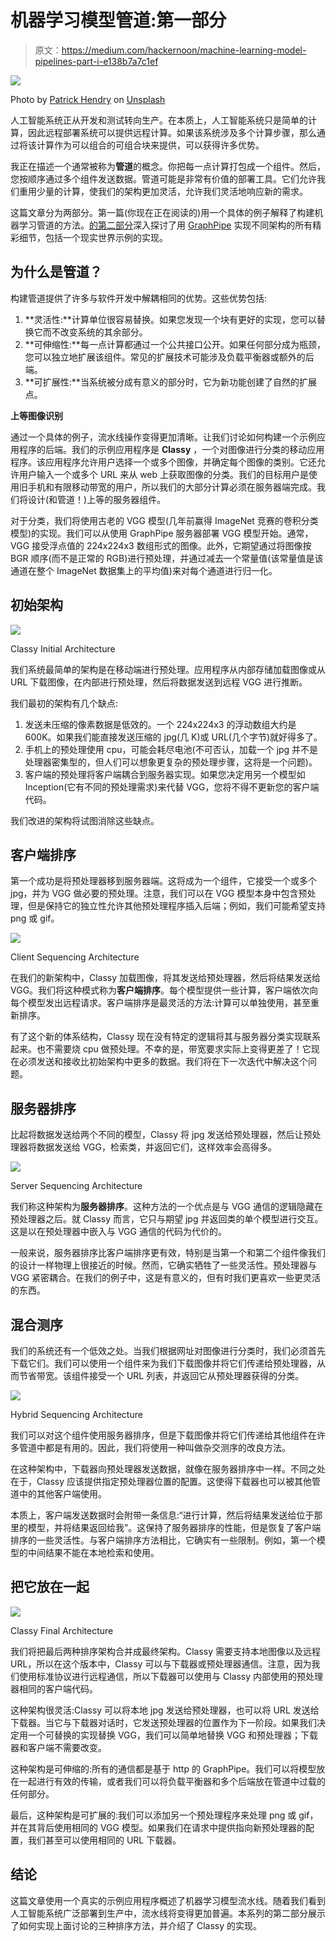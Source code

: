# 机器学习模型管道:第一部分

> 原文：<https://medium.com/hackernoon/machine-learning-model-pipelines-part-i-e138b7a7c1ef>

![](img/2732c9a78a1f7b75ab3530697c89602b.png)

Photo by [Patrick Hendry](https://unsplash.com/@worldsbetweenlines?utm_source=medium&utm_medium=referral) on [Unsplash](https://unsplash.com?utm_source=medium&utm_medium=referral)

人工智能系统正从开发和测试转向生产。在本质上，人工智能系统只是简单的计算，因此远程部署系统可以提供远程计算。如果该系统涉及多个计算步骤，那么通过将该计算作为可以组合的可组合块来提供，可以获得许多优势。

我正在描述一个通常被称为**管道**的概念。你把每一点计算打包成一个组件。然后，您按顺序通过多个组件发送数据。管道可能是非常有价值的部署工具。它们允许我们重用少量的计算，使我们的架构更加灵活，允许我们灵活地响应新的需求。

这篇文章分为两部分。第一篇(你现在正在阅读的)用一个具体的例子解释了构建机器学习管道的方法。[的第二部分](/@vishvananda/machine-learning-model-pipelines-part-ii-23ebd1e6b714)深入探讨了用 [GraphPipe](https://oracle.github.io/graphpipe) 实现不同架构的所有精彩细节，包括一个现实世界示例的实现。

## 为什么是管道？

构建管道提供了许多与软件开发中解耦相同的优势。这些优势包括:

1.  **灵活性:**计算单位很容易替换。如果您发现一个块有更好的实现，您可以替换它而不改变系统的其余部分。
2.  **可伸缩性:**每一点计算都通过一个公共接口公开。如果任何部分成为瓶颈，您可以独立地扩展该组件。常见的扩展技术可能涉及负载平衡器或额外的后端。
3.  **可扩展性:**当系统被分成有意义的部分时，它为新功能创建了自然的扩展点。

**上等图像识别**

通过一个具体的例子，流水线操作变得更加清晰。让我们讨论如何构建一个示例应用程序的后端。我们的示例应用程序是 **Classy** ，一个对图像进行分类的移动应用程序。该应用程序允许用户选择一个或多个图像，并确定每个图像的类别。它还允许用户输入一个或多个 URL 来从 web 上获取图像的分类。我们的目标用户是使用旧手机和有限移动带宽的用户，所以我们的大部分计算必须在服务器端完成。我们将设计(和管道！)上等的服务器组件。

对于分类，我们将使用古老的 VGG 模型(几年前赢得 ImageNet 竞赛的卷积分类模型)的实现。我们可以从使用 GraphPipe 服务器部署 VGG 模型开始。通常，VGG 接受浮点值的 224x224x3 数组形式的图像。此外，它期望通过将图像按 BGR 顺序(而不是正常的 RGB)进行预处理，并通过减去一个常量值(该常量值是该通道在整个 ImageNet 数据集上的平均值)来对每个通道进行归一化。

## 初始架构

![](img/ed5598b11d8f159bb414508a4f01af7c.png)

Classy Initial Architecture

我们系统最简单的架构是在移动端进行预处理。应用程序从内部存储加载图像或从 URL 下载图像，在内部进行预处理，然后将数据发送到远程 VGG 进行推断。

我们最初的架构有几个缺点:

1.  发送未压缩的像素数据是低效的。一个 224x224x3 的浮动数组大约是 600K。如果我们能直接发送压缩的 jpg(几 K)或 URL(几个字节)就好得多了。
2.  手机上的预处理使用 cpu，可能会耗尽电池(不可否认，加载一个 jpg 并不是处理器密集型的，但人们可以想象更复杂的预处理步骤，这将是一个问题)。
3.  客户端的预处理将客户端耦合到服务器实现。如果您决定用另一个模型如 Inception(它有不同的预处理需求)来代替 VGG，您将不得不更新您的客户端代码。

我们改进的架构将试图消除这些缺点。

## 客户端排序

第一个成功是将预处理器移到服务器端。这将成为一个组件，它接受一个或多个 jpg，并为 VGG 做必要的预处理。注意，我们可以在 VGG 模型本身中包含预处理，但是保持它的独立性允许其他预处理程序插入后端；例如，我们可能希望支持 png 或 gif。

![](img/c33c3387d0b7d9914d252b505ef7261f.png)

Client Sequencing Architecture

在我们的新架构中，Classy 加载图像，将其发送给预处理器，然后将结果发送给 VGG。我们将这种模式称为**客户端排序**。每个模型提供一些计算，客户端依次向每个模型发出远程请求。客户端排序是最灵活的方法:计算可以单独使用，甚至重新排序。

有了这个新的体系结构，Classy 现在没有特定的逻辑将其与服务器分类实现联系起来。也不需要烧 cpu 做预处理。不幸的是，带宽要求实际上变得更差了！它现在必须发送和接收比初始架构中更多的数据。我们将在下一次迭代中解决这个问题。

## 服务器排序

比起将数据发送给两个不同的模型，Classy 将 jpg 发送给预处理器，然后让预处理器将数据发送给 VGG，检索类，并返回它们，这样效率会高得多。

![](img/dc40402918b6b43c44b1bdcf80c42744.png)

Server Sequencing Architecture

我们称这种架构为**服务器排序**。这种方法的一个优点是与 VGG 通信的逻辑隐藏在预处理器之后。就 Classy 而言，它只与期望 jpg 并返回类的单个模型进行交互。这是以在预处理器中嵌入与 VGG 通信的代码为代价的。

一般来说，服务器排序比客户端排序更有效，特别是当第一个和第二个组件像我们的设计一样物理上很接近的时候。然而，它确实牺牲了一些灵活性。预处理器与 VGG 紧密耦合。在我们的例子中，这是有意义的，但有时我们更喜欢一些更灵活的东西。

## 混合测序

我们的系统还有一个低效之处。当我们根据网址对图像进行分类时，我们必须首先下载它们。我们可以使用一个组件来为我们下载图像并将它们传递给预处理器，从而节省带宽。该组件接受一个 URL 列表，并返回它从预处理器获得的分类。

![](img/b6285b75f31b3cb37b05cb961f593e24.png)

Hybrid Sequencing Architecture

我们可以对这个组件使用服务器排序，但是下载图像并将它们传递给其他组件在许多管道中都是有用的。因此，我们将使用一种叫做杂交测序的改良方法。

在这种架构中，下载器向预处理器发送数据，就像在服务器排序中一样。不同之处在于，Classy 应该提供指定预处理器位置的配置。这使得下载器也可以被其他管道中的其他客户端使用。

本质上，客户端发送数据时会附带一条信息:“进行计算，然后将结果发送给位于那里的模型，并将结果返回给我”。这保持了服务器排序的性能，但是恢复了客户端排序的一些灵活性。与客户端排序方法相比，它确实有一些限制。例如，第一个模型的中间结果不能在本地检索和使用。

## 把它放在一起

![](img/2bc6b83f68717c300a359919dd15d625.png)

Classy Final Architecture

我们将把最后两种排序架构合并成最终架构。Classy 需要支持本地图像以及远程 URL，所以在这个版本中，Classy 可以与下载器或预处理器通信。注意，因为我们使用标准协议进行远程通信，所以下载器可以使用与 Classy 内部使用的预处理器相同的客户端代码。

这种架构很灵活:Classy 可以将本地 jpg 发送给预处理器，也可以将 URL 发送给下载器。当它与下载器对话时，它发送预处理器的位置作为下一阶段。如果我们决定用一个可替换的实现替换 VGG，我们可以简单地替换 VGG 和预处理器；下载器和客户端不需要改变。

这种架构是可伸缩的:所有的通信都是基于 http 的 GraphPipe。我们可以将模型放在一起进行有效的传输，或者我们可以将负载平衡器和多个后端放在管道中过载的任何部分。

最后，这种架构是可扩展的:我们可以添加另一个预处理程序来处理 png 或 gif，并在其背后使用相同的 VGG 模型。如果我们在请求中提供指向新预处理器的配置，我们甚至可以使用相同的 URL 下载器。

## 结论

这篇文章使用一个真实的示例应用程序概述了机器学习模型流水线。随着我们看到人工智能系统广泛部署到生产中，流水线将变得更加普遍。本系列的第二部分展示了如何实现上面讨论的三种排序方法，并介绍了 Classy 的实现。